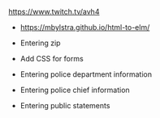 https://www.twitch.tv/avh4

 - https://mbylstra.github.io/html-to-elm/

 - Entering zip
 - Add CSS for forms
 - Entering police department information
 - Entering police chief information
 - Entering public statements
